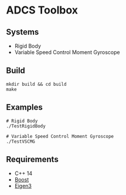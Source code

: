 # ADCS Toolbox

## Systems
- Rigid Body
- Variable Speed Control Moment Gyroscope

## Build
```
mkdir build && cd build
make
```
## Examples
```
# Rigid Body 
./TestRigidBody

# Variable Speed Control Moment Gyroscope
./TestVSCMG
```

## Requirements
- C++ 14
- [Boost](https://www.boost.org/)
- [Eigen3](https://eigen.tuxfamily.org/index.php?title=Main_Page)